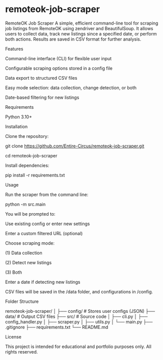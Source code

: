 # remoteok-job-scraper

RemoteOK Job Scraper
A simple, efficient command-line tool for scraping job listings from RemoteOK using zendriver and BeautifulSoup. It allows users to collect data, track new listings since a specified date, or perform both actions. Results are saved in CSV format for further analysis.

Features

Command-line interface (CLI) for flexible user input

Configurable scraping options stored in a config file

Data export to structured CSV files

Easy mode selection: data collection, change detection, or both

Date-based filtering for new listings

Requirements

Python 3.10+

Installation

Clone the repository:

git clone https://github.com/Entire-Circus/remoteok-job-scraper.git

cd remoteok-job-scraper

Install dependencies:

pip install -r requirements.txt

Usage

Run the scraper from the command line:

python -m src.main

You will be prompted to:

Use existing config or enter new settings

Enter a custom filtered URL (optional)

Choose scraping mode:

(1) Data collection

(2) Detect new listings

(3) Both

Enter a date if detecting new listings

CSV files will be saved in the /data folder, and configurations in /config.

Folder Structure

remoteok-job-scraper/
│
├── config/         # Stores user configs (JSON)
├── data/           # Output CSV files
├── src/            # Source code
│   ├── cli.py
│   ├── config_handler.py
│   ├── scraper.py
│   ├── utils.py
│   └── main.py
├── .gitignore
├── requirements.txt
└── README.md

License

This project is intended for educational and portfolio purposes only. All rights reserved.
